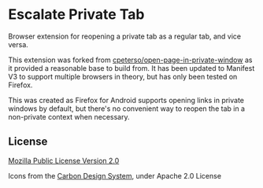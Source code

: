 # Escalate Private Tab

Browser extension for reopening a private tab as a regular tab, and vice versa. 

This extension was forked from [cpeterso/open-page-in-private-window][fork] as
it provided a reasonable base to build from. It has been updated to Manifest V3
to support multiple browsers in theory, but has only been tested on Firefox.

[fork]: https://github.com/cpeterso/open-page-in-private-window

This was created as Firefox for Android supports opening links in private
windows by default, but there's no convenient way to reopen the tab in a
non-private context when necessary.

## License

[Mozilla Public License Version 2.0](./LICENSE.md)

Icons from the [Carbon Design System][carbon], under Apache 2.0 License

[carbon]: https://github.com/carbon-design-system/carbon
